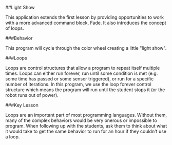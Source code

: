 ##Light Show

This application extends the first lesson by providing opportunities to work with a more advanced command block, Fade. It also introduces the concept of loops.

###Behavior

This program will cycle through the color wheel creating a little "light show".

###Loops

Loops are control structures that allow a program to repeat itself multiple times. Loops can either run forever, run until some condition is met (e.g. some time has passed or some sensor triggered), or run for a specific number of iterations. In this program, we use the loop forever control structure which means the program will run until the student stops it (or the robot runs out of power).

###Key Lesson

Loops are an important part of most programming languages. Without them, many of the complex behaviors would be very onerous or impossible to program. When following up with the students, ask them to think about what it would take to get the same behavior to run for an hour if they couldn't use a loop.